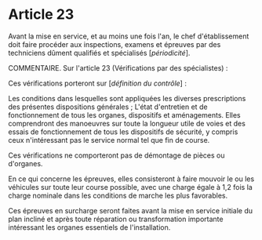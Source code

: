 # Article 23

Avant la mise en service, et au moins une fois l'an, le chef d'établissement doit faire procéder aux inspections, examens et épreuves par des techniciens dûment qualifiés et spécialisés [*périodicité*].

COMMENTAIRE.    Sur l'article 23 (Vérifications par des spécialistes) :

Ces vérifications porteront sur [*définition du contrôle*] :

Les conditions dans lesquelles sont appliquées les diverses prescriptions des présentes dispositions générales ;    L'état d'entretien et de fonctionnement de tous les organes, dispositifs et aménagements.    Elles comprendront des manoeuvres sur toute la longueur utile de voies et des essais de fonctionnement de tous les dispositifs de sécurité, y compris ceux n'intéressant pas le service normal tel que fin de course.

Ces vérifications ne comporteront pas de démontage de pièces ou d'organes.

En ce qui concerne les épreuves, elles consisteront à faire mouvoir le ou les véhicules sur toute leur course possible, avec une charge égale à 1,2 fois la charge nominale dans les conditions de marche les plus favorables.

Ces épreuves en surcharge seront faites avant la mise en service initiale du plan incliné et après toute réparation ou transformation importante intéressant les organes essentiels de l'installation.

